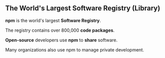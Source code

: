 ## The World's Largest Software Registry (Library)

**npm** is the world's largest **Software Registry**.

The registry contains over 800,000 **code packages**.

**Open-source** developers use **npm** to **share** software.

Many organizations also use npm to manage private development.